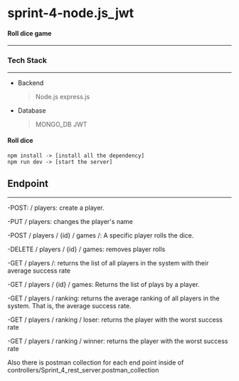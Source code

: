 # sprint-4-node.js_jwt

#### Roll dice game

---

### Tech Stack

---

- Backend
  > Node.js
  > express.js
- Database
  > MONGO_DB
  > JWT

#### Roll dice

```
npm install -> [install all the dependency]
npm run dev -> [start the server]

```

## Endpoint

---

-POST: / players: create a player.

-PUT / players: changes the player's name

-POST / players / {id} / games /: A specific player rolls the dice.

-DELETE / players / {id} / games: removes player rolls

-GET / players /: returns the list of all players in the system with their average success rate

-GET / players / {id} / games: Returns the list of plays by a player.

-GET / players / ranking: returns the average ranking of all players in the system. That is, the average success rate.

-GET / players / ranking / loser: returns the player with the worst success rate

-GET / players / ranking / winner: returns the player with the worst success rate

Also there is postman collection for each end point inside of controllers/Sprint_4_rest_server.postman_collection
